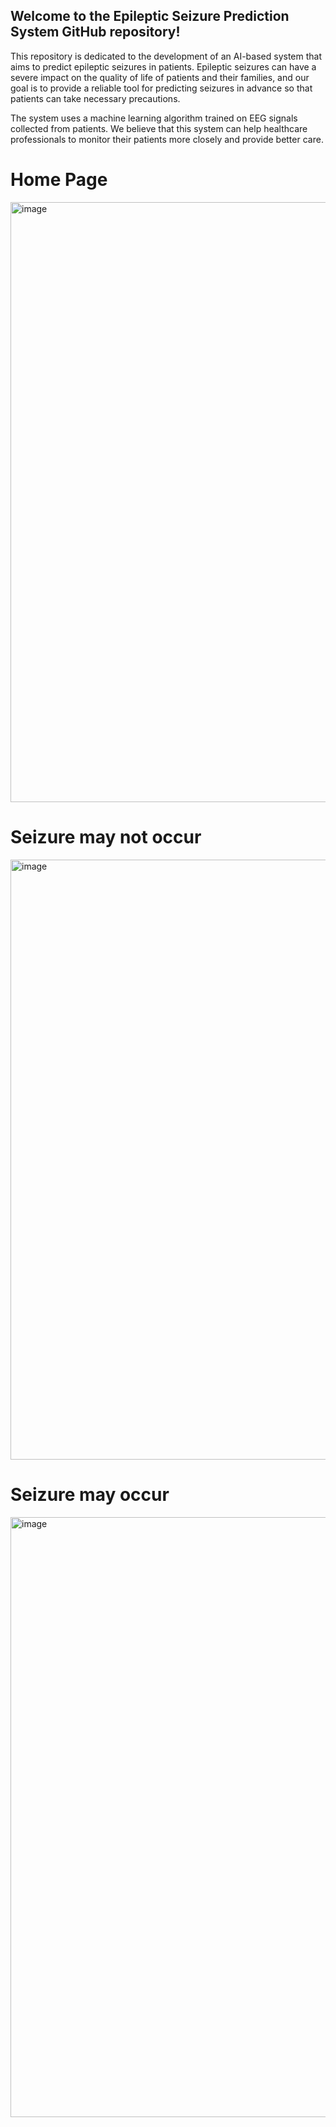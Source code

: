 ## Welcome to the Epileptic Seizure Prediction System GitHub repository!

This repository is dedicated to the development of an AI-based system that aims to predict epileptic seizures in patients. Epileptic seizures can have a severe impact on the quality of life of patients and their families, and our goal is to provide a reliable tool for predicting seizures in advance so that patients can take necessary precautions.

The system uses a machine learning algorithm trained on EEG signals collected from patients. We believe that this system can help healthcare professionals to monitor their patients more closely and provide better care.

# Home Page
<img width="960" alt="image" src="https://user-images.githubusercontent.com/90828280/229882562-82ad0efa-13f4-42b9-bdac-b959bb811bf5.png">

# Seizure may not occur
<img width="960" alt="image" src="https://user-images.githubusercontent.com/90828280/229882637-fded13bf-32a3-4b11-a3ed-0b5ce5227587.png">

# Seizure may occur
<img width="960" alt="image" src="https://user-images.githubusercontent.com/90828280/229882795-cc93d711-2415-4f5a-a5f8-dc48bb2ab17e.png">

